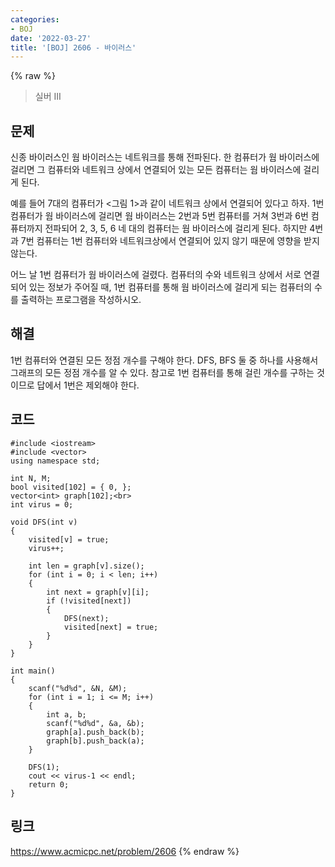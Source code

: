 ```yaml
---
categories:
- BOJ
date: '2022-03-27'
title: '[BOJ] 2606 - 바이러스'
---
```


{% raw %}
> 실버 III<br>

## 문제
신종 바이러스인 웜 바이러스는 네트워크를 통해 전파된다. 한 컴퓨터가 웜 바이러스에 걸리면 그 컴퓨터와 네트워크 상에서 연결되어 있는 모든 컴퓨터는 웜 바이러스에 걸리게 된다.

예를 들어 7대의 컴퓨터가 <그림 1>과 같이 네트워크 상에서 연결되어 있다고 하자. 1번 컴퓨터가 웜 바이러스에 걸리면 웜 바이러스는 2번과 5번 컴퓨터를 거쳐 3번과 6번 컴퓨터까지 전파되어 2, 3, 5, 6 네 대의 컴퓨터는 웜 바이러스에 걸리게 된다. 하지만 4번과 7번 컴퓨터는 1번 컴퓨터와 네트워크상에서 연결되어 있지 않기 때문에 영향을 받지 않는다.

어느 날 1번 컴퓨터가 웜 바이러스에 걸렸다. 컴퓨터의 수와 네트워크 상에서 서로 연결되어 있는 정보가 주어질 때, 1번 컴퓨터를 통해 웜 바이러스에 걸리게 되는 컴퓨터의 수를 출력하는 프로그램을 작성하시오.

##  해결
1번 컴퓨터와 연결된 모든 정점 개수를 구해야 한다. DFS, BFS 둘 중 하나를 사용해서 그래프의 모든 정점 개수를 알 수 있다. 참고로 1번 컴퓨터를 통해 걸린 개수를 구하는 것이므로 답에서 1번은 제외해야 한다.

## 코드
```
#include <iostream>
#include <vector>
using namespace std;

int N, M;
bool visited[102] = { 0, };
vector<int> graph[102];<br>
int virus = 0;

void DFS(int v)
{
	visited[v] = true;
	virus++;

	int len = graph[v].size();
	for (int i = 0; i < len; i++)
	{
		int next = graph[v][i];
		if (!visited[next])
		{
			DFS(next);
			visited[next] = true;
		}
	}
}

int main()
{
	scanf("%d%d", &N, &M);
	for (int i = 1; i <= M; i++)
	{
		int a, b;
		scanf("%d%d", &a, &b);
		graph[a].push_back(b);
		graph[b].push_back(a);
	}

	DFS(1);
	cout << virus-1 << endl;
	return 0;
}
```

## 링크
https://www.acmicpc.net/problem/2606
{% endraw %}